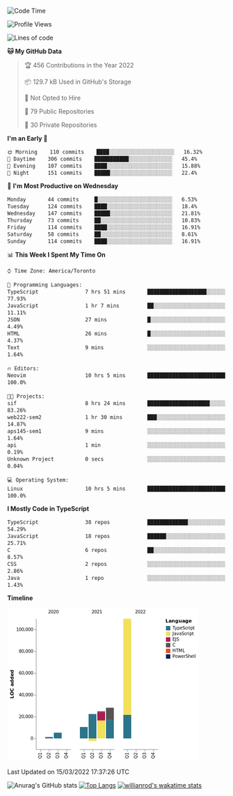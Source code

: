<!--START_SECTION:waka-->
![Code Time](http://img.shields.io/badge/Code%20Time-187%20hrs%2046%20mins-blue)

![Profile Views](http://img.shields.io/badge/Profile%20Views-7-blue)

![Lines of code](https://img.shields.io/badge/From%20Hello%20World%20I%27ve%20Written-200%20Thousand%20lines%20of%20code-blue)

**🐱 My GitHub Data** 

> 🏆 456 Contributions in the Year 2022
 > 
> 📦 129.7 kB Used in GitHub's Storage 
 > 
> 🚫 Not Opted to Hire
 > 
> 📜 79 Public Repositories 
 > 
> 🔑 30 Private Repositories  
 > 
**I'm an Early 🐤** 

```text
🌞 Morning    110 commits    ████░░░░░░░░░░░░░░░░░░░░░   16.32% 
🌆 Daytime    306 commits    ███████████░░░░░░░░░░░░░░   45.4% 
🌃 Evening    107 commits    ████░░░░░░░░░░░░░░░░░░░░░   15.88% 
🌙 Night      151 commits    █████░░░░░░░░░░░░░░░░░░░░   22.4%

```
📅 **I'm Most Productive on Wednesday** 

```text
Monday       44 commits     █░░░░░░░░░░░░░░░░░░░░░░░░   6.53% 
Tuesday      124 commits    ████░░░░░░░░░░░░░░░░░░░░░   18.4% 
Wednesday    147 commits    █████░░░░░░░░░░░░░░░░░░░░   21.81% 
Thursday     73 commits     ██░░░░░░░░░░░░░░░░░░░░░░░   10.83% 
Friday       114 commits    ████░░░░░░░░░░░░░░░░░░░░░   16.91% 
Saturday     58 commits     ██░░░░░░░░░░░░░░░░░░░░░░░   8.61% 
Sunday       114 commits    ████░░░░░░░░░░░░░░░░░░░░░   16.91%

```


📊 **This Week I Spent My Time On** 

```text
⌚︎ Time Zone: America/Toronto

💬 Programming Languages: 
TypeScript               7 hrs 51 mins       ███████████████████░░░░░░   77.93% 
JavaScript               1 hr 7 mins         ██░░░░░░░░░░░░░░░░░░░░░░░   11.11% 
JSON                     27 mins             █░░░░░░░░░░░░░░░░░░░░░░░░   4.49% 
HTML                     26 mins             █░░░░░░░░░░░░░░░░░░░░░░░░   4.37% 
Text                     9 mins              ░░░░░░░░░░░░░░░░░░░░░░░░░   1.64%

🔥 Editors: 
Neovim                   10 hrs 5 mins       █████████████████████████   100.0%

🐱‍💻 Projects: 
sif                      8 hrs 24 mins       ████████████████████░░░░░   83.26% 
web222-sem2              1 hr 30 mins        ███░░░░░░░░░░░░░░░░░░░░░░   14.87% 
aps145-sem1              9 mins              ░░░░░░░░░░░░░░░░░░░░░░░░░   1.64% 
api                      1 min               ░░░░░░░░░░░░░░░░░░░░░░░░░   0.19% 
Unknown Project          0 secs              ░░░░░░░░░░░░░░░░░░░░░░░░░   0.04%

💻 Operating System: 
Linux                    10 hrs 5 mins       █████████████████████████   100.0%

```

**I Mostly Code in TypeScript** 

```text
TypeScript               38 repos            █████████████░░░░░░░░░░░░   54.29% 
JavaScript               18 repos            ██████░░░░░░░░░░░░░░░░░░░   25.71% 
C                        6 repos             ██░░░░░░░░░░░░░░░░░░░░░░░   8.57% 
CSS                      2 repos             ░░░░░░░░░░░░░░░░░░░░░░░░░   2.86% 
Java                     1 repo              ░░░░░░░░░░░░░░░░░░░░░░░░░   1.43%

```


**Timeline**

![Chart not found](https://raw.githubusercontent.com/wise-introvert/wise-introvert/master/charts/bar_graph.png) 


 Last Updated on 15/03/2022 17:37:26 UTC
<!--END_SECTION:waka-->

![Anurag's GitHub stats](https://github-readme-stats.vercel.app/api?username=wise-introvert&count_private=true&show_icons=true)
[![Top Langs](https://github-readme-stats.vercel.app/api/top-langs/?username=wise-introvert&langs_count=10)](https://github.com/anuraghazra/github-readme-stats)
[![willianrod's wakatime stats](https://github-readme-stats.vercel.app/api/wakatime?username=wiseintrovert)](https://github.com/anuraghazra/github-readme-stats)
